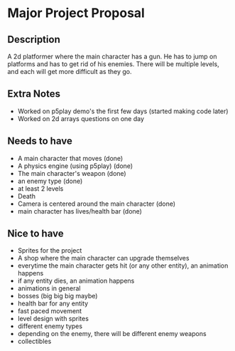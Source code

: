 # Major Project Proposal


## Description
A 2d platformer where the main character has a gun. He has to jump on platforms and has to get rid of his enemies. There will be multiple levels, and each will get more difficult as they go.

## Extra Notes
- Worked on p5play demo's the first few days (started making code later)
- Worked on 2d arrays questions on one day

## Needs to have
- A main character that moves (done)
- A physics engine (using p5play) (done)
- The main character's weapon (done)
- an enemy type (done)
- at least 2 levels
- Death
- Camera is centered around the main character (done)
- main character has lives/health bar (done)

## Nice to have
- Sprites for the project
- A shop where the main character can upgrade themselves
- everytime the main character gets hit (or any other entity), an animation happens
- if any entity dies, an animation happens
- animations in general
- bosses (big big big maybe)
- health bar for any entity
- fast paced movement
- level design with sprites
- different enemy types
- depending on the enemy, there will be different enemy weapons
- collectibles

